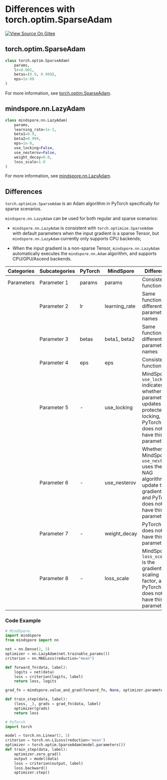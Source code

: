 # Differences with torch.optim.SparseAdam

[![View Source On Gitee](https://mindspore-website.obs.cn-north-4.myhuaweicloud.com/website-images/r2.3/resource/_static/logo_source_en.svg)](https://gitee.com/mindspore/docs/blob/r2.3/docs/mindspore/source_en/note/api_mapping/pytorch_diff/SparseAdam.md)

## torch.optim.SparseAdam

```python
class torch.optim.SparseAdam(
    params,
    lr=0.001,
    betas=(0.9, 0.999),
    eps=1e-08
)
```

For more information, see [torch.optim.SparseAdam](https://pytorch.org/docs/1.8.0/optim.html#torch.optim.SparseAdam).

## mindspore.nn.LazyAdam

```python
class mindspore.nn.LazyAdam(
    params,
    learning_rate=1e-3,
    beta1=0.9,
    beta2=0.999,
    eps=1e-8,
    use_locking=False,
    use_nesterov=False,
    weight_decay=0.0,
    loss_scale=1.0
)
```

For more information, see [mindspore.nn.LazyAdam](https://mindspore.cn/docs/en/r2.3/api_python/nn/mindspore.nn.LazyAdam.html#mindspore.nn.LazyAdam).

## Differences

`torch.optimize.SparseAdam` is an Adam algorithm in PyTorch specifically for sparse scenarios.

`mindspore.nn.LazyAdam` can be used for both regular and sparse scenarios:

- `mindspore.nn.LazyAdam` is consistent with `torch.optimize.SparseAdam` with default parameters when the input gradient is a sparse Tensor, but `mindspore.nn.LazyAdam` currently only supports CPU backends;

- When the input gradient is a non-sparse Tensor, `mindspore.nn.LazyAdam` automatically executes the `mindspore.nn.Adam` algorithm, and supports CPU/GPU/Ascend backends.

| Categories | Subcategories |PyTorch | MindSpore | Difference |
| --- | ---   | ---   | ---        |---  |
| Parameters | Parameter 1 | params  | params        | Consistent function                                               |
|      | Parameter 2 | lr      | learning_rate | Same function, different parameter names                                         |
|      | Parameter 3 | betas   | beta1, beta2  | Same function, different parameter names                                         |
|      | Parameter 4 | eps     | eps           | Consistent function                                               |
|      | Parameter 5 | -       | use_locking   | MindSpore `use_locking` indicates whether parameter updates are protected by locking, and PyTorch does not have this parameter |
|      | Parameter 6 | -       | use_nesterov  | Whether MindSpore `use_nesterov` uses the NAG algorithm to update the gradient, and PyTorch does not have this parameter     |
|      | Parameter 7 | -       | weight_decay  | PyTorch does not have this parameter                                        |
|      | Parameter 8 | -       | loss_scale    | MindSpore's `loss_scale` is the gradient scaling factor, and PyTorch does not have this parameter       |

### Code Example

```python
# MindSpore.
import mindspore
from mindspore import nn

net = nn.Dense(2, 3)
optimizer = nn.LazyAdam(net.trainable_params())
criterion = nn.MAELoss(reduction="mean")

def forward_fn(data, label):
    logits = net(data)
    loss = criterion(logits, label)
    return loss, logits

grad_fn = mindspore.value_and_grad(forward_fn, None, optimizer.parameters, has_aux=True)

def train_step(data, label):
    (loss, _), grads = grad_fn(data, label)
    optimizer(grads)
    return loss

# PyTorch
import torch

model = torch.nn.Linear(2, 3)
criterion = torch.nn.L1Loss(reduction='mean')
optimizer = torch.optim.SparseAdam(model.parameters())
def train_step(data, label):
    optimizer.zero_grad()
    output = model(data)
    loss = criterion(output, label)
    loss.backward()
    optimizer.step()
```
